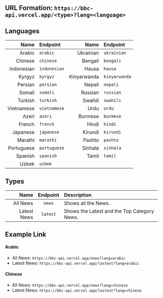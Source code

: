 ## URL Formation: `https://bbc-api.vercel.app/<type>?lang=<language>`

## Languages
| Name | Endpoint | Name | Endpoint | 
|        ---: | :---       |         ---: | :---       |
| Arabic | `arabic` | Ukrainian | `ukrainian` | 
| Chinese | `chinese` | Bengali | `bengali` | 
| Indonesian | `indonesian` | Hausa | `hausa` | 
| Kyrgyz | `kyrgyz` | Kinyarwanda | `kinyarwanda` | 
| Persian | `persian` | Nepali | `nepali` | 
| Somali | `somali` | Russian | `russian` | 
| Turkish | `turkish` | Swahili | `swahili` | 
| Vietnamese | `vietnamese` | Urdu | `urdu` | 
| Azeri | `azeri` | Burmese | `burmese` | 
| French | `french` | Hindi | `hindi` | 
| Japanese | `japanese` | Kirundi | `kirundi` | 
| Marathi | `marathi` | Pashto | `pashto` | 
| Portuguese | `portuguese` | Sinhala | `sinhala` | 
| Spanish | `spanish` | Tamil | `tamil` | 
| Uzbek | `uzbek` | 

## Types
| Name | Endpoint | Description |
|        ---: |     :---:     |  :---       |
| All News | `news` | Shows all the News. |
| Latest News | `latest` | Shows the Latest and the Top Category News. |

## Example Link
#### Arabic
- All News: `https://bbc-api.vercel.app/news?lang=arabic`
- Latest News: `https://bbc-api.vercel.app/lastest?lang=arabic`
#### Chinese
- All News: `https://bbc-api.vercel.app/news?lang=chinese`
- Latest News: `https://bbc-api.vercel.app/lastest?lang=chinese`

